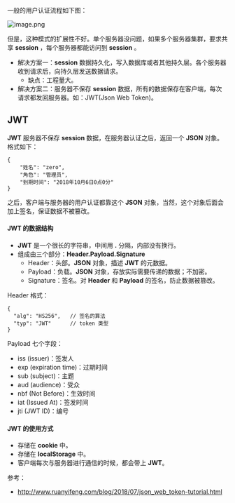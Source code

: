 一般的用户认证流程如下图：

![image.png](http://upload-images.jianshu.io/upload_images/659084-bdfa6d0008a02e53.png?imageMogr2/auto-orient/strip%7CimageView2/2/w/800)

但是，这种模式的扩展性不好。单个服务器没问题，如果多个服务器集群，要求共享 **session** ，每个服务器都能访问到 **session** 。

- 解决方案一：**session** 数据持久化，写入数据库或者其他持久层。各个服务器收到请求后，向持久层发送数据请求。
  - 缺点：工程量大。
- 解决方案二：服务器不保存 **session** 数据，所有的数据保存在客户端，每次请求都发回服务器。如：JWT(Json Web Token)。

## JWT

**JWT** 服务器不保存 **session** 数据，在服务器认证之后，返回一个 **JSON** 对象。格式如下：

```
{
    "姓名": "zero",
    "角色": "管理员",
    "到期时间": "2018年10月6日0点0分"
}
```

之后，客户端与服务器的用户认证都靠这个 **JSON** 对象，当然，这个对象后面会加上签名，保证数据不被篡改。

#### JWT 的数据结构

- **JWT** 是一个很长的字符串，中间用 **\.** 分隔，内部没有换行。
- 组成由三个部分：**Header.Payload.Signature**
  - Header：头部。**JSON** 对象，描述 **JWT** 的元数据。
  - Payload：负载。**JSON** 对象，存放实际需要传递的数据；不加密。
  - Signature：签名。对 **Header** 和 **Payload** 的签名，防止数据被篡改。

Header 格式：

```
{
  "alg": "HS256",   // 签名的算法
  "typ": "JWT"      // token 类型
}
```

Payload 七个字段：

- iss (issuer)：签发人
- exp (expiration time)：过期时间
- sub (subject)：主题
- aud (audience)：受众
- nbf (Not Before)：生效时间
- iat (Issued At)：签发时间
- jti (JWT ID)：编号

#### JWT 的使用方式

- 存储在 **cookie** 中。
- 存储在 **localStorage** 中。
- 客户端每次与服务器进行通信的时候，都会带上 **JWT**。

参考：

- http://www.ruanyifeng.com/blog/2018/07/json_web_token-tutorial.html

